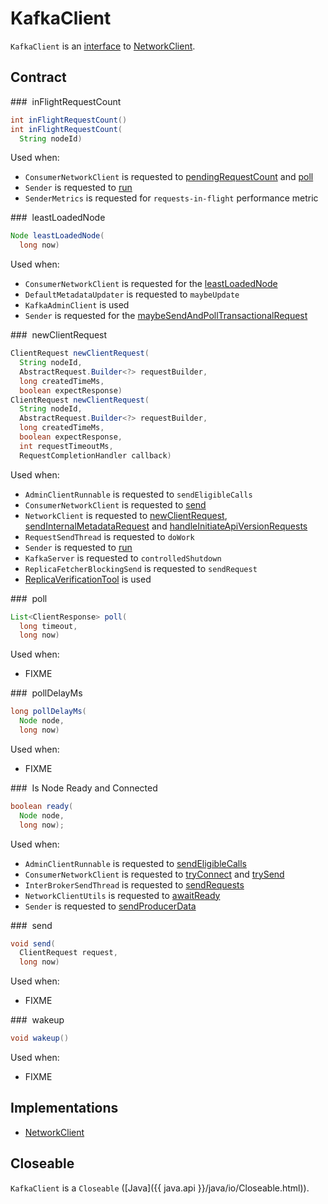 # KafkaClient

`KafkaClient` is an [interface](#contract) to [NetworkClient](NetworkClient.md).

## Contract

### <span id="inFlightRequestCount"> inFlightRequestCount

```java
int inFlightRequestCount()
int inFlightRequestCount(
  String nodeId)
```

Used when:

* `ConsumerNetworkClient` is requested to [pendingRequestCount](consumer/ConsumerNetworkClient.md#pendingRequestCount) and [poll](consumer/ConsumerNetworkClient.md#poll)
* `Sender` is requested to [run](producer/Sender.md#run)
* `SenderMetrics` is requested for `requests-in-flight` performance metric

### <span id="leastLoadedNode"> leastLoadedNode

```java
Node leastLoadedNode(
  long now)
```

Used when:

* `ConsumerNetworkClient` is requested for the [leastLoadedNode](consumer/ConsumerNetworkClient.md#leastLoadedNode)
* `DefaultMetadataUpdater` is requested to `maybeUpdate`
* `KafkaAdminClient` is used
* `Sender` is requested for the [maybeSendAndPollTransactionalRequest](producer/Sender.md#maybeSendAndPollTransactionalRequest)

### <span id="newClientRequest"> newClientRequest

```java
ClientRequest newClientRequest(
  String nodeId,
  AbstractRequest.Builder<?> requestBuilder,
  long createdTimeMs,
  boolean expectResponse)
ClientRequest newClientRequest(
  String nodeId,
  AbstractRequest.Builder<?> requestBuilder,
  long createdTimeMs,
  boolean expectResponse,
  int requestTimeoutMs,
  RequestCompletionHandler callback)
```

Used when:

* `AdminClientRunnable` is requested to `sendEligibleCalls`
* `ConsumerNetworkClient` is requested to [send](consumer/ConsumerNetworkClient.md#send)
* `NetworkClient` is requested to [newClientRequest](NetworkClient.md#newClientRequest), [sendInternalMetadataRequest](NetworkClient.md#sendInternalMetadataRequest) and [handleInitiateApiVersionRequests](NetworkClient.md#handleInitiateApiVersionRequests)
* `RequestSendThread` is requested to `doWork`
* `Sender` is requested to [run](producer/Sender.md#run)
* `KafkaServer` is requested to `controlledShutdown`
* `ReplicaFetcherBlockingSend` is requested to `sendRequest`
* [ReplicaVerificationTool](../tools/ReplicaVerificationTool.md) is used

### <span id="poll"> poll

```java
List<ClientResponse> poll(
  long timeout,
  long now)
```

Used when:

* FIXME

### <span id="pollDelayMs"> pollDelayMs

```java
long pollDelayMs(
  Node node,
  long now)
```

Used when:

* FIXME

### <span id="ready"> Is Node Ready and Connected

```java
boolean ready(
  Node node,
  long now);
```

Used when:

* `AdminClientRunnable` is requested to [sendEligibleCalls](admin/AdminClientRunnable.md#sendEligibleCalls)
* `ConsumerNetworkClient` is requested to [tryConnect](consumer/ConsumerNetworkClient.md#tryConnect) and [trySend](consumer/ConsumerNetworkClient.md#trySend)
* `InterBrokerSendThread` is requested to [sendRequests](../InterBrokerSendThread.md#sendRequests)
* `NetworkClientUtils` is requested to [awaitReady](NetworkClientUtils.md#awaitReady)
* `Sender` is requested to [sendProducerData](producer/Sender.md#sendProducerData)

### <span id="send"> send

```java
void send(
  ClientRequest request,
  long now)
```

Used when:

* FIXME

### <span id="wakeup"> wakeup

```java
void wakeup()
```

Used when:

* FIXME

## Implementations

* [NetworkClient](NetworkClient.md)

## <span id="Closeable"> Closeable

`KafkaClient` is a `Closeable` ([Java]({{ java.api }}/java/io/Closeable.html)).
